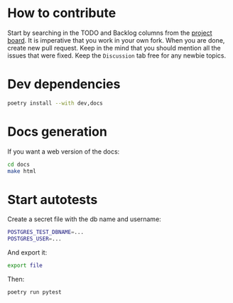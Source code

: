 # How to contribute
Start by searching in the TODO and Backlog columns from the [project board](). It is imperative that 
you work in your own fork.
When you are done, create new pull request. Keep in the mind that you should mention all the issues that were fixed.
Keep the `Discussion` tab free for any newbie topics.
# Dev dependencies
```sh
poetry install --with dev,docs
```
# Docs generation
If you want a web version of the docs:
```sh
cd docs
make html
```
# Start autotests
Create a secret file with the db name and username:
```sh
POSTGRES_TEST_DBNAME=...
POSTGRES_USER=...
```
And export it:
```sh
export file
```
Then:
```sh
poetry run pytest
```
